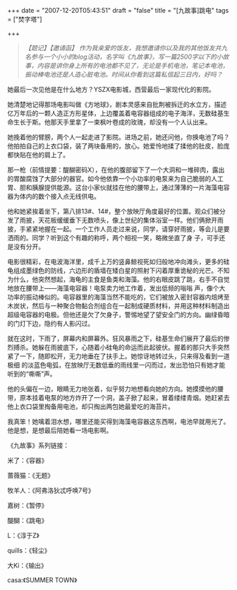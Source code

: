 +++
date = "2007-12-20T05:43:51"
draft = "false"
title = "[九故事]跳电"
tags = ["焚字塔"]

+++
> *【题记】【邀请函】 作为我亲爱的饭友，我想邀请你以及我的其他饭友共九名参与一个小小的blog活动，名字叫《九故事》，写一篇2500字以下的小故事，内容是讲你身上所有的电池都不见了，无论是手机电池，笔记本电池，振动棒电池还是人造心脏电池。时间从你看到这篇私信起三日内，好吗？*


她最后一次见他是在什么地方？YSZX电影城，西营最后一家现代化的影院。
  
她清楚地记得那场电影叫做《方地球》，剧本灵感来自批荆被拆迁的水立方，描述亿万年后的一颗人造正方形星体，上边覆盖着电容器组成的电子海洋，无数硅基生命生长于斯。他那天手里拿了一束枫叶卷成的玫瑰，却没有一个人认出来。
  
她挽着他的臂膀，两个人一起走进了影院。进场之前，她还问他，你换电池了吗？他拍拍自己的上衣口袋，装了两块备用的，放心。她爱怜地揉了揉他的肚皮，脸庞都快贴在他的肩上了。
  
那一枪（前情提要：醍醐密码Ⅹ），在他的腹部留下了一个大洞和一堆碎肉，露出的胃酸腐蚀了大部分的器官。如今他依靠一个小功率的电泵来为自己脆弱的人工胃、胆和胰腺提供能源。这台小家伙就挂在他的腰带上，通过薄薄的一片海藻电容器为体内的数个接入点无线供电。
  
他和她紧挨着坐下，第八排13#、14#，整个放映厅角度最好的位置。观众们被分发了雨披，天花板缓缓垂下无数喷头，像上世纪的集体浴室一样。他们俩掀开雨披，手紧紧地握在一起。一个工作人员走过来说，同学，请穿好雨披，等会儿是要洒雨的。同学？听到这个有趣的称呼，两个相视一笑，略微坐直了身 子，可手还是没有分开。
  
电影很精彩，在电波海洋里，成千上万的竖鼻鲸视死如归般地冲向滩头，更多的硅龟组成墨绿色的防线，六边形的盾墙在矮白星的照射下闪着厚重诡秘的光芒。不知为什么，他突然想起，海龟的主食是鱼类和海藻。他的右眼皮跳了跳，右手不自觉地放在腰带上——海藻电容器！电泵卖力地工作着，发出低频的嗡嗡 声，像个大功率的振动棒似的。电容器里的海藻当然不能吃的，它们被放入密封容器内焙烤至木炭状，然后与一种聚合物黏合剂组合在一起制成硬质材料，并用这种材料制造出超级电容器的电极。但他还是欠了欠身子，警惕地望了望安全门的方向。幽绿昏暗的门灯下边，隐约有人影闪过。

  
就在这时，下雨了，屏幕内和屏幕外。狂风暴雨之下，硅基生命们展开了最后的惨烈搏杀。她躲在雨披底下，心随着小硅龟的命运而此起彼伏。握着的那只大手突然紧了一下，随即松开，无力地垂在了扶手上。她惊讶地转过头，只来得及看到一道极细 的淡蓝色电弧，在放映厅无数低垂的雨线里一闪而过，发出恐怕只有她才能听到的“嘶嘶”声。

  
他的头偏在一边，眼睛无力地张着，似乎努力地想看向她的方向。她摸摸他的腰带，原本挂着电泵的地方炸开了一个洞，盖子掀了起来，冒着缕缕青烟。她赶紧去他上衣口袋里掏备用电池，却只掏出两包她最爱吃的海苔片。

我真笨！她噙着泪水想，哪里还能买得到海藻电容器这东西啊，电池早就用光了。他是想，是想最后陪她看一场电影啊。


  
《九故事》系列链接：
  
米了：《容器》
  
蔷薇猫：《无题》
  
牧羊人：《阿弗洛狄忒呼唤7号》
  
嘉树：《暂停》
  
醍醐：《跳电》
  
L：《淳于Z》
  
quills：《轻尘》
  
大Ki：《输出》
  
casa:《SUMMER TOWN》